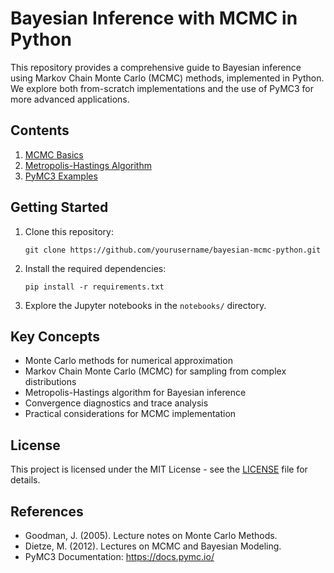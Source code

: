 # Bayesian Inference with MCMC in Python

This repository provides a comprehensive guide to Bayesian inference using Markov Chain Monte Carlo (MCMC) methods, implemented in Python. We explore both from-scratch implementations and the use of PyMC3 for more advanced applications.

## Contents

1. [MCMC Basics](notebooks/01_mcmc_basics.ipynb)
2. [Metropolis-Hastings Algorithm](notebooks/02_metropolis_hastings.ipynb)
3. [PyMC3 Examples](notebooks/03_pymc3_examples.ipynb)

## Getting Started

1. Clone this repository:
   ```
   git clone https://github.com/yourusername/bayesian-mcmc-python.git
   ```

2. Install the required dependencies:
   ```
   pip install -r requirements.txt
   ```

3. Explore the Jupyter notebooks in the `notebooks/` directory.

## Key Concepts

- Monte Carlo methods for numerical approximation
- Markov Chain Monte Carlo (MCMC) for sampling from complex distributions
- Metropolis-Hastings algorithm for Bayesian inference
- Convergence diagnostics and trace analysis
- Practical considerations for MCMC implementation

## License

This project is licensed under the MIT License - see the [LICENSE](LICENSE) file for details.

## References

- Goodman, J. (2005). Lecture notes on Monte Carlo Methods.
- Dietze, M. (2012). Lectures on MCMC and Bayesian Modeling.
- PyMC3 Documentation: https://docs.pymc.io/

